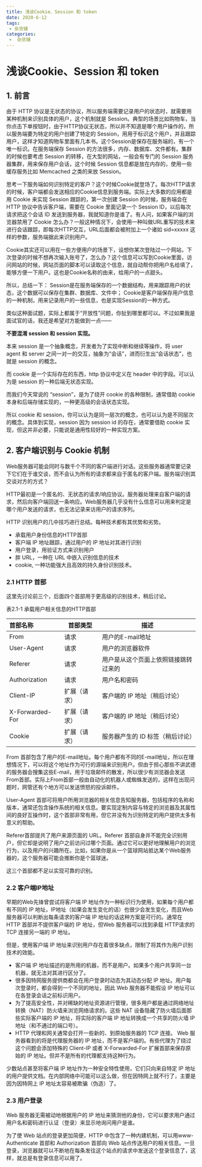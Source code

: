 ```yaml
---
title: 浅谈Cookie、Session 和 token
date: 2020-6-12
tags:
 - 杂货铺
categories:
 -  杂货铺
---
```


# 浅谈Cookie、Session 和 token

## 1. 前言

由于 HTTP 协议是无状态的协议，所以服务端需要记录用户的状态时，就需要用某种机制来识别具体的用户，这个机制就是 Session。典型的场景比如购物车，当你点击下单按钮时，由于HTTP协议无状态，所以并不知道是哪个用户操作的，所以服务端要为特定的用户创建了特定的 Session，用用于标识这个用户，并且跟踪用户，这样才知道购物车里面有几本书。这个Session是保存在服务端的，有一个唯一标识。在服务端保存 Session 的方法很多，内存、数据库、文件都有。集群的时候也要考虑 Session 的转移，在大型的网站，一般会有专门的 Session 服务器集群，用来保存用户会话，这个时候 Session 信息都是放在内存的，使用一些缓存服务比如 Memcached 之类的来放 Session。



思考一下服务端如何识别特定的客户？这个时候Cookie就登场了。每次HTTP请求的时候，客户端都会发送相应的Cookie信息到服务端。实际上大多数的应用都是用 Cookie 来实现 Session 跟踪的，第一次创建 Session 的时候，服务端会在HTTP 协议中告诉客户端，需要在 Cookie 里面记录一个 Session ID，以后每次请求把这个会话 ID 发送到服务器，我就知道你是谁了。有人问，如果客户端的浏览器禁用了 Cookie 怎么办？一般这种情况下，会使用一种叫做URL重写的技术来进行会话跟踪，即每次HTTP交互，URL后面都会被附加上一个诸如 sid=xxxxx 这样的参数，服务端据此来识别用户。

Cookie其实还可以用在一些方便用户的场景下，设想你某次登陆过一个网站，下次登录的时候不想再次输入账号了，怎么办？这个信息可以写到Cookie里面，访问网站的时候，网站页面的脚本可以读取这个信息，就自动帮你把用户名给填了，能够方便一下用户。这也是Cookie名称的由来，给用户的一点甜头。

所以，总结一下：
Session是在服务端保存的一个数据结构，用来跟踪用户的状态，这个数据可以保存在集群、数据库、文件中；
Cookie是客户端保存用户信息的一种机制，用来记录用户的一些信息，也是实现Session的一种方式。





类似这种面试题，实际上都属于“开放性”问题，你扯到哪里都可以。不过如果我是面试官的话，我还是希望对方能做到一点——

**不要混淆 session 和 session 实现。**

本来 session 是一个抽象概念，开发者为了实现中断和继续等操作，将 user agent 和 server 之间一对一的交互，抽象为“会话”，进而衍生出“会话状态”，也就是 session 的概念。

 而 cookie 是一个实际存在的东西，http 协议中定义在 header 中的字段。可以认为是 session 的一种后端无状态实现。

而我们今天常说的 “session”，是为了绕开 cookie 的各种限制，通常借助 cookie 本身和后端存储实现的，一种更高级的会话状态实现。

所以 cookie 和 session，你可以认为是同一层次的概念，也可以认为是不同层次的概念。具体到实现，session 因为 session id 的存在，通常要借助 cookie 实现，但这并非必要，只能说是通用性较好的一种实现方案。





## 2. 客户端识别与 Cookie 机制

Web服务器可能会同时与数千个不同的客户端进行对话。这些服务器通常要记录下它们在于谁交谈，而不会认为所有的请求都来自于匿名的客户端。服务端识别其交谈对方的方式？

HTTP最初是一个匿名的、无状态的请求/响应协议。服务器处理来自客户端的请求，然后向客户端回送一条响应。Web服务器几乎没有什么信息可以用来判定是哪个用户发送的请求，也无法记录来访用户的请求序列。

HTTP 识别用户的几中技巧进行总结。每种技术都有其优势和劣势。

- 承载用户身份信息的HTTP首部
- 客户端 IP 地址跟踪，通过用户的 IP 地址对其进行识别
- 用户登录，用验证方式来识别用户
- 胖 URL，一种在 URL 中嵌入识别信息的技术
- cookie, 一种功能强大且高效的持久身份识别技术。

### 2.1 HTTP 首部

这里先讨论前三个，后面四个首部用于更高级的识别技术，稍后讨论。

表2.1-1 承载用户相关信息的HTTP首部

| 首部名称        | 首部类型     | 描述                                 |
| :-------------- | ------------ | ------------------------------------ |
| From            | 请求         | 用户的E-mail地址                     |
| User-Agent      | 请求         | 用户的浏览器软件                     |
| Referer         | 请求         | 用户是从这个页面上依照链接跳转过来的 |
| Authorization   | 请求         | 用户名和密码                         |
| Client-IP       | 扩展（请求） | 客户端的 IP 地址（稍后讨论）         |
| X-Forwarded-For | 扩展（请求） | 客户端的 IP 地址（稍后讨论）         |
| Cookie          | 扩展（请求） | 服务器产生的 ID 标签（稍后讨论）     |

From 首部包含了用户的E-mail地址。每个用户都有不同的E-mail地址，所以在理想情况下，可以将这个地址作为可行的源端来识别用户。但由于担心那些不讲武德的服务器会搜集这些E-mail，用于垃圾邮件的散发，所以很少有浏览器会发送From首部。实际上From首部一般由自动化的机器人或蜘蛛发送的，这样在出现问题时，网管还有个地方可以发送愤怒的投诉邮件。

User-Agent 首部可将用户所用浏览器的相关信息告知服务器，包括程序的名称和版本，通常还包含操作系统的相关信息。要实现定制内容与特定的浏览器及其属性间的良好互操作时，这个首部非常有用，但它并没有为识别特定的用户提供太多有意义的帮助。

Referer首部提共了用户来源页面的 URL。Referer 首部自身并不能完全识别用户，但它却是说明了用户之前访问过哪个页面。通过它可以更好地理解用户的浏览行为，以及用户的兴趣所在。比如，如果你是从一个篮球网站抵达某个Web服务器的，这个服务器可能会推断你是个篮球迷。

这三个首部都不足以实现可靠的识别。

### 2.2 客户端IP地址

早期的Web先锋曾尝试将客户端 IP 地址作为一种标识行为使用，如果每个用户都有不同的 IP 地址，IP地址（如果会发生变化的话）也很少会发生变化，而且Web 服务器可以判断出每条请求的客户端 IP 地址的话这种方案是可行的。通常在HTTP 首部并不提供客户端的 IP 地址，但Web 服务器可以找到承载 HTTP请求的 TCP 连接另一端的 IP 地址。

但是，使用客户端 IP 地址来识别用户存在着很多缺点，限制了将其作为用户识别技术的效能。

- 客户端 IP 地址描述的是所用的机器，而不是用户。如果多个用户共享同一台机器，就无法对其进行区分了。
- 很多因特网服务提供商都会在用户登录时动态为其动态分配 IP 地址。用户每次登录时，都会得到一个不同的地址，因此 Web 服务器不能假设 IP 地址可以在各登录会话之前标识用户。
- 为了提高安全性，并对稀缺的地址资源进行管理，很多用户都是通过网络地址转换（NAT）防火墙来浏览网络请求的。这些 NAT 设备隐藏了防火墙后面那些实际客户端的 IP 地址，将实际的客户端 IP 地址转换成一个共享的防火墙 IP 地址（和不通过的端口号）。
- HTTP 代理和网关通常会打开一些新的、到原始服务器的 TCP 连接。 Web 服务器看到的将是代理服务器的 IP 地址，而不是客户端的。有些代理为了绕过这个问题会添加特殊的 Client-IP 或者 X-Forwarded-For 扩展首部来保存原始的 IP 地址。但并不是所有的代理都支持这种行为。

少数站点甚至将客户端 IP 地址作为一种安全特性使用，它们只向来自特定 IP 地址的用户提供文档。在内部网络中可能可以这么做，但在因特网上就不行了，主要是因为因特网上 IP 地址太容易被欺骗（伪造）了。

### 2.3 用户登录

Web 服务器无需被动地根据用户的 IP 地址来猜测他的身份，它可以要求用户通过用户名和密码进行认证（登录）来显示地询问用户是谁。

为了使 Web 站点的登录更加简便，HTTP 中包含了一种内建机制，可以用www-Authenticate 首部和 Authorization 首部向 Web 站点传送用户的相关信息。一旦登录，浏览器就可以不断地在每条发往这个站点的请求中发送这个登录信息了，这样，就总是有登录信息可以用了。

















